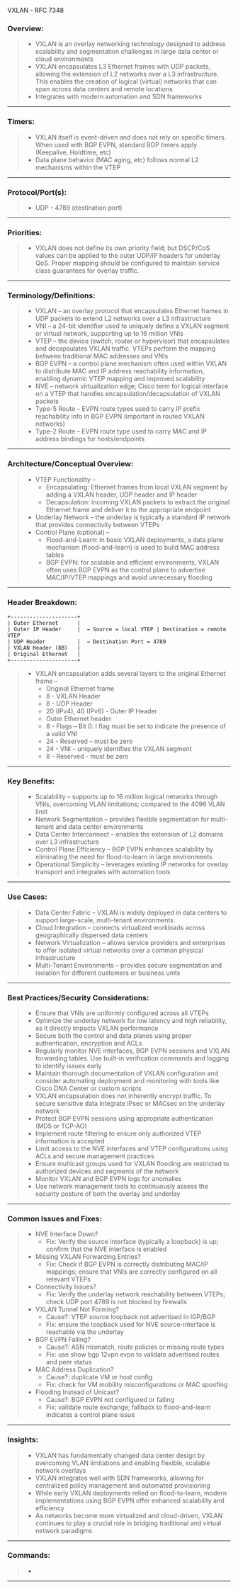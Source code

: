 VXLAN - RFC 7348

### Overview:
> * VXLAN is an overlay networking technology designed to address scalability and segmentation challenges in large data center or cloud environments
> * VXLAN encapsulates L3 Ethernet frames with UDP packets, allowing the extension of L2 networks over a L3 infrastructure. This enables the creation of logical (virtual) networks that can span across data centers and remote locations
> * Integrates with modern automation and SDN frameworks
---
### Timers:
> * VXLAN itself is event-driven and does not rely on specific timers. When used with BGP EVPN, standard BGP timers apply (Keepalive, Holdtime, etc)
> * Data plane behavior (MAC aging, etc) follows normal L2 mechanisms within the VTEP
---
### Protocol/Port(s): 
> * UDP - 4789 (destination port)
---
### Priorities:
> * VXLAN does not define its own priority field; but DSCP/CoS values can be applied to the outer UDP/IP headers for underlay QoS. Proper mapping should be configured to maintain service class guarantees for overlay traffic.
---
### Terminology/Definitions:
> * VXLAN – an overlay protocol that encapsulates Ethernet frames in UDP packets to extend L2 networks over a L3 infrastructure
> * VNI – a 24-bit identifier used to uniquely define a VXLAN segment or virtual network, supporting up to 16 million VNIs
> * VTEP – the device (switch, router or hypervisor) that encapsulates and decapsulates VXLAN traffic. VTEPs perform the mapping between traditional MAC addresses and VNIs
> * BGP EVPN – a control plane mechanism often used within VXLAN to distribute MAC and IP address reachability information, enabling dynamic VTEP mapping and improved scalability
> * NVE – network virtualization edge; Cisco term for logical interface on a VTEP that handles encapsulation/decapsulation of VXLAN packets
> * Type-5 Route – EVPN route types used to carry IP prefix reachability info in BGP EVPN (important in routed VXLAN networks)
> * Type-2 Route – EVPN route type used to carry MAC and IP address bindings for hosts/endpoints
---
### Architecture/Conceptual Overview:
> * VTEP Functionality –
>   * Encapsulating: Ethernet frames from local VXLAN segment by adding a VXLAN header, UDP header and IP header
>   * Decapsulation: incoming VXLAN packets to extract the original Ethernet frame and deliver it to the appropriate endpoint
> * Underlay Network – the underlay is typically a standard IP network that provides connectivity between VTEPs
> * Control Plane (optional) –
>   * Flood-and-Learn: in basic VXLAN deployments, a data plane mechanism (flood-and-learn) is used to build MAC address tables
>   * BGP EVPN: for scalable and efficient environments, VXLAN often uses BGP EVPN as the control plane to advertise MAC/IP/VTEP mappings and avoid unnecessary flooding
---
### Header Breakdown: 
```
+---------------------+
| Outer Ethernet      |
| Outer IP Header     |  → Source = local VTEP | Destination = remote VTEP
| UDP Header          |  → Destination Port = 4789
| VXLAN Header (8B)   |
| Original Ethernet   |
+---------------------+
```
> * VXLAN encapsulation adds several layers to the original Ethernet frame –
>   * Original Ethernet frame
>   * 8 - VXLAN Header
>   * 8 - UDP Header
>   * 20 (IPv4), 40 (IPv6) - Outer IP Header
>   * Outer Ethernet header
>   * 8 - Flags – Bit 0: l flag must be set to indicate the presence of a valid VNI
>   * 24 - Reserved – must be zero
>   * 24 - VNI – uniquely identifies the VXLAN segment
>   * 8 - Reserved - must be zero
---
### Key Benefits:
> * Scalability – supports up to 16 million logical networks through VNIs, overcoming VLAN limitations; compared to the 4096 VLAN limit
> * Network Segmentation – provides flexible segmentation for multi-tenant and data center environments
> * Data Center Interconnect – enables the extension of L2 domains over L3 infrastructure
> * Control Plane Efficiency – BGP EVPN enhances scalability by eliminating the need for flood-to-learn in large environments
> * Operational Simplicity – leverages existing IP networks for overlay transport and integrates with automation tools
---
### Use Cases:
> * Data Center Fabric – VXLAN is widely deployed in data centers to support large-scale, multi-tenant environments.
> * Cloud Integration – connects virtualized workloads across geographically dispersed data centers
> * Network Virtualization – allows service providers and enterprises to offer isolated virtual networks over a common physical infrastructure
> * Multi-Tenant Environments – provides secure segmentation and isolation for different customers or business units
---
### Best Practices/Security Considerations:
> * Ensure that VNIs are uniformly configured across all VTEPs
> * Optimize the underlay network for low latency and high reliability, as it directly impacts VXLAN performance
> * Secure both the control and data planes using proper authentication, encryption and ACLs
> * Regularly monitor NVE interfaces, BGP EVPN sessions and VXLAN forwarding tables. Use built-in verification commands and logging to identify issues early
> * Maintain thorough documentation of VXLAN configuration and consider automating deployment and monitoring with tools like Cisco DNA Center or custom scripts
> * VXLAN encapsulation does not inherently encrypt traffic. To secure sensitive data integrate IPsec or MACsec on the underlay network
> * Protect BGP EVPN sessions using appropriate authentication (MD5 or TCP-AO)
> * Implement route filtering to ensure only authorized VTEP information is accepted
> * Limit access to the NVE interfaces and VTEP configurations using ACLs and secure management practices
> * Ensure multicast groups used for VXLAN flooding are restricted to authorized devices and segments of the network
> * Monitor VXLAN and BGP EVPN logs for anomalies
> * Use network management tools to continuously assess the security posture of both the overlay and underlay
---
### Common Issues and Fixes:
> * NVE Interface Down?
>   * Fix: Verify the source interface (typically a loopback) is up; confirm that the NVE interface is enabled
> * Missing VXLAN Forwarding Entries?
>   * Fix: Check if BGP EVPN is correctly distributing MAC/IP mappings; ensure that VNIs are correctly configured on all relevant VTEPs
> * Connectivity Issues?
>   * Fix: Verify the underlay network reachability between VTEPs; check UDP port 4789 is not blocked by firewalls
> * VXLAN Tunnel Not Forming?
>   * Cause?: VTEP source loopback not advertised in IGP/BGP
>   * Fix: ensure the loopback used for NVE source-interface is reachable via the underlay
> * BGP EVPN Failing?
>   * Cause?: ASN mismatch, route policies or missing route types
>   * Fix: use show bgp 12vpn evpn to validate advertised routes and peer status
> * MAC Address Duplication?
>   * Cause?: duplicate VM or host config
>   * Fix: check for VM mobility misconfigurations or MAC spoofing
> * Flooding Instead of Unicast?
>   * Cause?: BGP EVPN not configured or failing
>   * Fix: validate route exchange; fallback to flood-and-learn indicates a control plane issue
---
### Insights:
> * VXLAN has fundamentally changed data center design by overcoming VLAN limitations and enabling flexible, scalable network overlays
> * VXLAN integrates well with SDN frameworks, allowing for centralized policy management and automated provisioning
> * While early VXLAN deployments relied on flood-to-learn, modern implementations using BGP EVPN offer enhanced scalability and efficiency
> * As networks become more virtualized and cloud-driven, VXLAN continues to play a crucial role in bridging traditional and virtual network paradigms
---
### Commands:
> *
---
